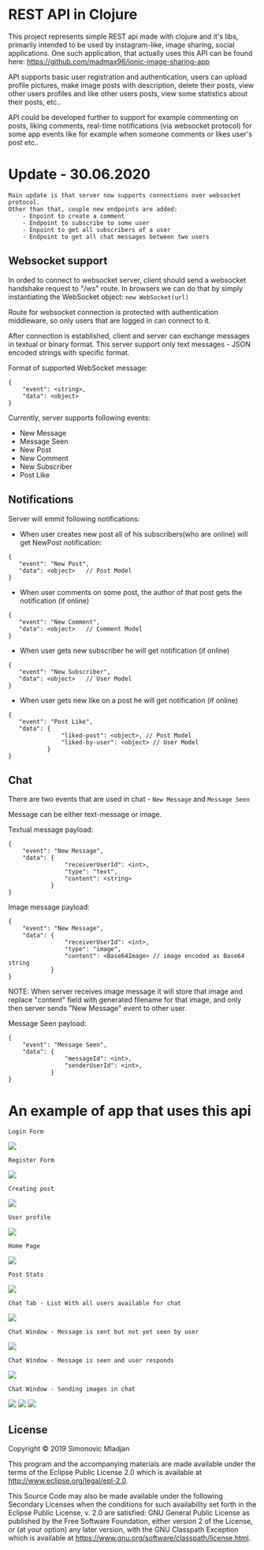 # REST API in Clojure
 This project represents simple REST api made with clojure and it's libs,
 primarily intended to be used by instagram-like, image sharing, social applications. 
 One such application, that actually uses this API can be found here: https://github.com/madmax96/ionic-image-sharing-app

 API supports basic user registration and  authentication, users can upload profile pictures,
 make image posts with description, delete their posts, view other users profiles and like other users posts,
 view some statistics about their posts, etc..

 API could be developed further to support for example commenting on posts, liking comments,
 real-time notifications (via websocket protocol) for some app events like for example when someone comments or likes user's post etc..

# Update - 30.06.2020
    Main update is that server now supports connections over websocket protocol. 
    Other than that, couple new endpoints are added:
        - Enpoint to create a comment
        - Endpoint to subscribe to some user
        - Enpoint to get all subscribers of a user
        - Endpoint to get all chat messages between two users
        
## Websocket support
In orded to connect to websocket server, client should send a websocket handshake request to "/ws" route.
In browsers we can do that by simply instantiating the WebSocket object: `new WebSocket(url)`

Route for websocket connection is protected with authentication middleware, so only users that are logged in can connect to it.

After connection is established, client and server can exchange messages in textual or binary format. 
This server support only text messages - JSON encoded strings with specific format.

Format of supported WebSocket message:
```
{
    "event": <string>,
    "data": <object>
}
```
Currently, server supports following events:
- New Message
- Message Seen
- New Post
- New Comment
- New Subscriber
- Post Like

## Notifications

 Server will emmit following notifications:
 
 - When user creates new post all of his subscribers(who are online) will get NewPost notification:
 ```
{
    "event": "New Post",
    "data": <object>   // Post Model
}
```

 - When user comments on some post, the author of that post gets the notification (if online)
 ```
{
    "event": "New Comment",
    "data": <object>   // Comment Model
}
```

 - When user gets new subscriber he will get notification (if online)
 ```
{
    "event": "New Subscriber",
    "data": <object>   // User Model
}
```
- When user gets new like on a post he will get notification (if online)
 ```
{
    "event": "Post Like",
    "data": {
                "liked-post": <object>, // Post Model
                "liked-by-user": <object> // User Model
            }
}
```
  
## Chat
There are two events that are used in chat - `New Message` and `Message Seen`

Message can be either text-message or image.

Textual message payload:
```
{
    "event": "New Message",
    "data": {
                "receiverUserId": <int>,
                "type": "text",
                "content": <string>
            }
}
```

Image message payload:
```
{
    "event": "New Message",
    "data": {
                "receiverUserId": <int>,
                "type": "image",
                "content": <Base64Image> // image encoded as Base64 string
            }
}
```
NOTE: When server receives image message it will store that image and replace "content" field 
with generated filename for that image, and only then server sends "New Message" event to other user.

Message Seen payload:
```
{
    "event": "Message Seen",
    "data": {
                "messageId": <int>,
                "senderUserId": <int>,
            }
}
```


# An example of app that uses this api

    Login Form
    
![](resources/description-images/user-login.jpeg?raw=true)

    Register Form
    
![](resources/description-images/user-register.jpeg?raw=true)

    Creating post
    
![](resources/description-images/create-post.jpeg?raw=true)

    User profile

![](resources/description-images/user-profile.jpeg?raw=true)

    Home Page
    
![](resources/description-images/home-page.jpeg?raw=true)    

    Post Stats
    
![](resources/description-images/stats.jpeg?raw=true)    

    Chat Tab - List With all users available for chat
![](resources/description-images/chat-list.png?raw=true)
    
    Chat Window - Message is sent but not yet seen by user
![](resources/description-images/chat-window-1.png?raw=true)

    Chat Window - Message is seen and user responds
![](resources/description-images/chat-window-2.png?raw=true)

    Chat Window - Sending images in chat
![](resources/description-images/chat-window-3.png?raw=true)
![](resources/description-images/chat-window-5.png?raw=true)
![](resources/description-images/chat-window-4.png?raw=true)

## License

Copyright © 2019 Simonovic Mladjan

This program and the accompanying materials are made available under the
terms of the Eclipse Public License 2.0 which is available at
http://www.eclipse.org/legal/epl-2.0.

This Source Code may also be made available under the following Secondary
Licenses when the conditions for such availability set forth in the Eclipse
Public License, v. 2.0 are satisfied: GNU General Public License as published by
the Free Software Foundation, either version 2 of the License, or (at your
option) any later version, with the GNU Classpath Exception which is available
at https://www.gnu.org/software/classpath/license.html.
